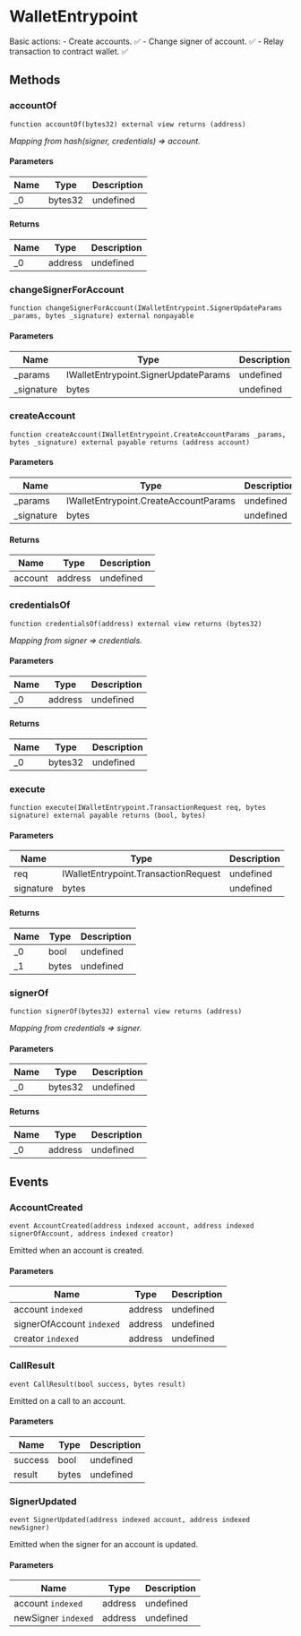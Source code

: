 # WalletEntrypoint





Basic actions:      - Create accounts. ✅      - Change signer of account. ✅      - Relay transaction to contract wallet. ✅



## Methods

### accountOf

```solidity
function accountOf(bytes32) external view returns (address)
```



*Mapping from hash(signer, credentials) =&gt; account.*

#### Parameters

| Name | Type | Description |
|---|---|---|
| _0 | bytes32 | undefined |

#### Returns

| Name | Type | Description |
|---|---|---|
| _0 | address | undefined |

### changeSignerForAccount

```solidity
function changeSignerForAccount(IWalletEntrypoint.SignerUpdateParams _params, bytes _signature) external nonpayable
```





#### Parameters

| Name | Type | Description |
|---|---|---|
| _params | IWalletEntrypoint.SignerUpdateParams | undefined |
| _signature | bytes | undefined |

### createAccount

```solidity
function createAccount(IWalletEntrypoint.CreateAccountParams _params, bytes _signature) external payable returns (address account)
```





#### Parameters

| Name | Type | Description |
|---|---|---|
| _params | IWalletEntrypoint.CreateAccountParams | undefined |
| _signature | bytes | undefined |

#### Returns

| Name | Type | Description |
|---|---|---|
| account | address | undefined |

### credentialsOf

```solidity
function credentialsOf(address) external view returns (bytes32)
```



*Mapping from signer =&gt; credentials.*

#### Parameters

| Name | Type | Description |
|---|---|---|
| _0 | address | undefined |

#### Returns

| Name | Type | Description |
|---|---|---|
| _0 | bytes32 | undefined |

### execute

```solidity
function execute(IWalletEntrypoint.TransactionRequest req, bytes signature) external payable returns (bool, bytes)
```





#### Parameters

| Name | Type | Description |
|---|---|---|
| req | IWalletEntrypoint.TransactionRequest | undefined |
| signature | bytes | undefined |

#### Returns

| Name | Type | Description |
|---|---|---|
| _0 | bool | undefined |
| _1 | bytes | undefined |

### signerOf

```solidity
function signerOf(bytes32) external view returns (address)
```



*Mapping from credentials =&gt; signer.*

#### Parameters

| Name | Type | Description |
|---|---|---|
| _0 | bytes32 | undefined |

#### Returns

| Name | Type | Description |
|---|---|---|
| _0 | address | undefined |



## Events

### AccountCreated

```solidity
event AccountCreated(address indexed account, address indexed signerOfAccount, address indexed creator)
```

Emitted when an account is created.



#### Parameters

| Name | Type | Description |
|---|---|---|
| account `indexed` | address | undefined |
| signerOfAccount `indexed` | address | undefined |
| creator `indexed` | address | undefined |

### CallResult

```solidity
event CallResult(bool success, bytes result)
```

Emitted on a call to an account.



#### Parameters

| Name | Type | Description |
|---|---|---|
| success  | bool | undefined |
| result  | bytes | undefined |

### SignerUpdated

```solidity
event SignerUpdated(address indexed account, address indexed newSigner)
```

Emitted when the signer for an account is updated.



#### Parameters

| Name | Type | Description |
|---|---|---|
| account `indexed` | address | undefined |
| newSigner `indexed` | address | undefined |




